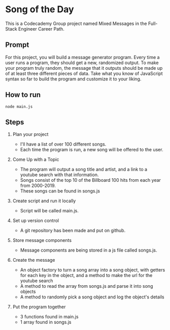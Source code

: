 # Song of the Day

This is a Codecademy Group project named Mixed Messages in the Full-Stack Engineer Career Path.

## Prompt

For this project, you will build a message generator program. Every time a user runs a program, they should get a new, randomized output. To make your program truly random, the message that it outputs should be made up of at least three different pieces of data. Take what you know of JavaScript syntax so far to build the program and customize it to your liking.

## How to run
`node main.js`

## Steps

1. Plan your project
    + I'll have a list of over 100 different songs.
    + Each time the program is run, a new song will be offered to the user.

2. Come Up with a Topic
    + The program will output a song title and artist, and a link to a youtube search with that information.
    + Songs consist of the top 10 of the Billboard 100 hits from each year from 2000-2019.
    + These songs can be found in songs.js

3. Create script and run it locally
    + Script will be called main.js.

4. Set up version control
    + A git repository has been made and put on github.

5. Store message components
    + Message components are being stored in a js file called songs.js.

6. Create the message
    + An object factory to turn a song array into a song object, with getters for each key in the object, and a method to make the url for the youtube search
    + A method to read the array from songs.js and parse it into song objects
    + A method to randomly pick a song object and log the object's details

7. Put the program together
    + 3 functions found in main.js
    + 1 array found in songs.js
